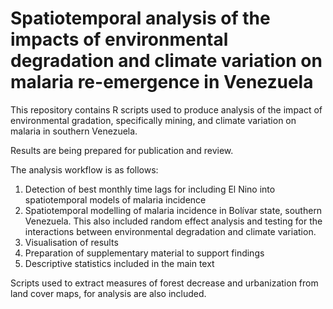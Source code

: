 # Spatiotemporal analysis of the impacts of environmental degradation and climate variation on malaria re-emergence in Venezuela

This repository contains R scripts used to produce analysis of the impact of environmental gradation, specifically mining, and climate  variation on malaria in southern Venezuela.

Results are being prepared for publication and review.

The analysis workflow is as follows:
1. Detection of best monthly time lags for including El Nino into spatiotemporal models of malaria incidence
2. Spatiotemporal modelling of malaria incidence in Bolívar state, southern Venezuela. This also included random effect analysis and testing for the interactions between environmental degradation and climate variation.
3. Visualisation of results
4. Preparation of supplementary material to support findings
5. Descriptive statistics included in the main text

Scripts used to extract measures of forest decrease and urbanization from land cover maps, for analysis are also included. 


